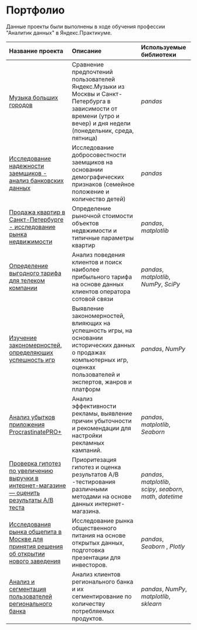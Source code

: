 # Портфолио

Данные проекты были выполнены в ходе обучения профессии "Аналитик данных" в Яндекс.Практикуме.

| Название проекта | Описание | Используемые библиотеки | 
| :---------------------- | :---------------------- | :---------------------- |
| [Музыка больших городов](https://github.com/dakalinina/data_analyst/tree/main/big_city_music) | Сравнение предпочтений пользователей Яндекс.Музыки из Москвы и Санкт-Петербурга в зависимости от времени (утро и вечер) и дня недели (понедельник, среда, пятница)| *pandas* |
| [Исследование надежности заемщиков - анализ банковских данных](_) | Исследование добросовестности заемщиков на основании демографических признаков (семейное положение и количество детей)| *pandas* |
| [Продажа квартир в Санкт-Петербурге - исследование рынка недвижимости](_) | Определение рыночной стоимости объектов недвжимости и типичные параметры квартир| *pandas*, *matplotlib* |
| [Определение выгодного тарифа для телеком компании](_) | Анализ поведения клиентов и поиск наиболее прибыльного тарифа на основе данных клиентов оператора сотовой связи | *pandas*, *matplotlib*, *NumPy*, *SciPy* |
| [Изучение закономерностей, определяющих успешность игр](_) | Выявление закономерностей, влияющих на успешность игры, на основании исторических данных  о продажах компьютерных игр, оценках пользователей и экспертов, жанров и платформ | *pandas*, *NumPy* |
| [Анализ убытков приложения ProcrastinatePRO+](_) | Анализ эффективности рекламы, выявление причин убыточности и рекомендации для настройки рекламных кампаний. | *pandas*, *matplotlib*, *Seaborn* |
| [Проверка гипотез по увеличению выручки в интернет-магазине — оценить результаты A/B теста](https://github.com/dakalinina/data_analyst/tree/main/AB_tests_shop) | Приоритезация гипотез и оценка результатов A/B -тестирования различными методами на основе данных интернет-магазина. | *pandas*, *matplotlib*, *scipy*, *seaborn*, *math*, *datetime* |
| [Исследования рынка общепита в Москве для принятия решения об открытии нового заведения](_) | Исследование рынка общественного питания на основе открытых данных, подготовка презентации для инвесторов. | *pandas*, *Seaborn* , *Plotly* |
| [Анализ и сегментация пользователей регионального банка](https://github.com/dakalinina/data_analyst/tree/main/Bank_consumer_segmentation) | Анализ клиентов регионального банка и их сегментирование по количеству потребляемых продуктов. | *pandas*, *NumPy*, *matplotlib*, *sklearn* |
